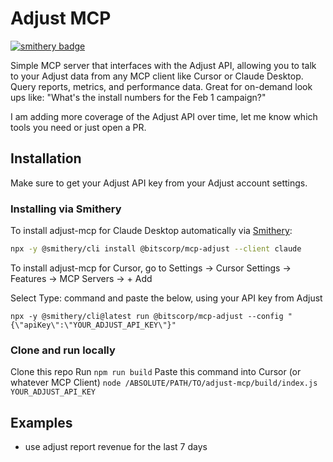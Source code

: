 # Adjust MCP
[![smithery badge](https://smithery.ai/badge/@dragonkhoi/adjust-mcp)](https://smithery.ai/server/@dragonkhoi/adjust-mcp)

Simple MCP server that interfaces with the Adjust API, allowing you to talk to your Adjust data from any MCP client like Cursor or Claude Desktop. Query reports, metrics, and performance data. Great for on-demand look ups like: "What's the install numbers for the Feb 1 campaign?"

I am adding more coverage of the Adjust API over time, let me know which tools you need or just open a PR.

## Installation
Make sure to get your Adjust API key from your Adjust account settings.

### Installing via Smithery

To install adjust-mcp for Claude Desktop automatically via [Smithery](https://smithery.ai/server/@dragonkhoi/adjust-mcp):

```bash
npx -y @smithery/cli install @bitscorp/mcp-adjust --client claude
```

To install adjust-mcp for Cursor, go to Settings -> Cursor Settings -> Features -> MCP Servers -> + Add

Select Type: command and paste the below, using your API key from Adjust
```
npx -y @smithery/cli@latest run @bitscorp/mcp-adjust --config "{\"apiKey\":\"YOUR_ADJUST_API_KEY\"}"
```

### Clone and run locally
Clone this repo
Run `npm run build`
Paste this command into Cursor (or whatever MCP Client)
`node /ABSOLUTE/PATH/TO/adjust-mcp/build/index.js YOUR_ADJUST_API_KEY`

## Examples
- use adjust report revenue for the last 7 days